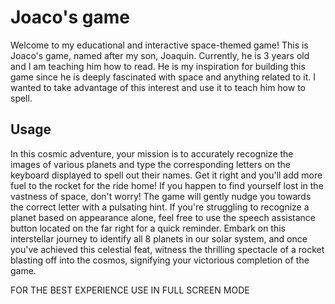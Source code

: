 # Joaco's game

Welcome to my educational and interactive space-themed game! This is Joaco's game, named after my son, Joaquin. Currently, he is 3 years old and I am teaching him how to read. He is my inspiration for building this game since he is deeply fascinated with space and anything related to it. I wanted to take advantage of this interest and use it to teach him how to spell.

## Usage

In this cosmic adventure, your mission is to accurately recognize the images of various planets and type the corresponding letters on the keyboard displayed to spell out their names. Get it right and you'll add more fuel to the rocket for the ride home! If you happen to find yourself lost in the vastness of space, don't worry! The game will gently nudge you towards the correct letter with a pulsating hint. If you're struggling to recognize a planet based on appearance alone, feel free to use the speech assistance button located on the far right for a quick reminder. Embark on this interstellar journey to identify all 8 planets in our solar system, and once you've achieved this celestial feat, witness the thrilling spectacle of a rocket blasting off into the cosmos, signifying your victorious completion of the game.

FOR THE BEST EXPERIENCE USE IN FULL SCREEN MODE
